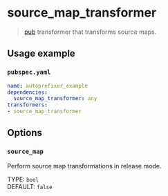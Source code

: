 # source_map_transformer 

> [pub](https://pub.dartlang.org/) transformer that transforms source
> maps.

## Usage example

### `pubspec.yaml`

```yaml
name: autoprefixer_example
dependencies:
  source_map_transformer: any
transformers:
- source_map_transformer
```

## Options

### `source_map`

Perform source map transformations in release mode.

TYPE: `bool`  
DEFAULT: `false`

